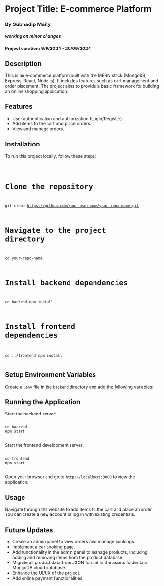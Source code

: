 <h1>Project Title: E-commerce Platform</h1>
<h3>By Subhadip Maity</h3>
<h5>working on minor changes</h5>
<h4>Project duration: 9/9/2024 - 20/09/2024</h4>

<h2>Description</h2>
<p>
    This is an e-commerce platform built with the MERN stack (MongoDB, Express, React, Node.js).
    It includes features such as cart management and order placement. The project aims to provide
    a basic framework for building an online shopping application.
</p>

<h2>Features</h2>
<ul>
    <li>User authentication and authorization (Login/Register).</li>
    <li>Add items to the cart and place orders.</li>
    <li>View and manage orders.</li>
</ul>

<h2>Installation</h2>
<p>To run this project locally, follow these steps:</p>
<pre>
    <code>

# Clone the repository

git clone https://github.com/your-username/your-repo-name.git

# Navigate to the project directory

cd your-repo-name

# Install backend dependencies

cd backend
npm install

# Install frontend dependencies

cd ../frontend
npm install
</code>
</pre>
<h2>Setup Environment Variables</h2>
<p>Create a <code>.env</code> file in the <code>backend</code> directory and add the following variables:</p>

<h2>Running the Application</h2>
<p>Start the backend server:</p>
<pre>
<code>
cd backend
npm start
</code>
</pre>
<p>Start the frontend development server:</p>
<pre>
<code>
cd frontend
npm start
</code>
</pre>
<p>
Open your browser and go to <code>http://localhost:3000</code> to view the application.
</p>

<h2>Usage</h2>
<p>
    Navigate through the website to add items to the cart and place an order. You can create a new account or log in with existing credentials.
</p>

<h2>Future Updates</h2>
<ul>
    <li>Create an admin panel to view orders and manage bookings.</li>
    <li>Implement a car booking page.</li>
    <li>Add functionality in the admin panel to manage products, including adding and removing items from the product database.</li>
    <li>Migrate all product data from JSON format in the assets folder to a MongoDB cloud database.</li>
    <li>Enhance the UI/UX of the project.</li>
    <li>Add online payment functionalities.</li>
</ul>
